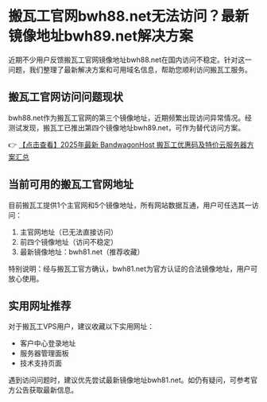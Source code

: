 # 搬瓦工官网bwh88.net无法访问？最新镜像地址bwh89.net解决方案

近期不少用户反馈搬瓦工官网镜像地址bwh88.net在国内访问不稳定。针对这一问题，我们整理了最新解决方案和可用域名信息，帮助您顺利访问搬瓦工服务。

## 搬瓦工官网访问问题现状

bwh88.net作为搬瓦工官网的第三个镜像地址，近期频繁出现访问异常情况。经测试发现，搬瓦工已推出第四个镜像地址bwh89.net，可作为替代访问方案。

👉 [【点击查看】2025年最新 BandwagonHost 搬瓦工优惠码及特价云服务器方案汇总](https://bit.ly/banwagon)

## 当前可用的搬瓦工官网地址

目前搬瓦工提供1个主官网和5个镜像地址，所有网站数据互通，用户可任选其一访问：

1. 主官网地址（已无法直接访问）
2. 前四个镜像地址（访问不稳定）
3. 最新镜像地址：bwh81.net（推荐收藏）

特别说明：经与搬瓦工官方确认，bwh81.net为官方认证的合法镜像地址，用户可放心使用。

## 实用网址推荐

对于搬瓦工VPS用户，建议收藏以下实用网址：

- 客户中心登录地址
- 服务器管理面板
- 技术支持页面

遇到访问问题时，建议优先尝试最新镜像地址bwh81.net。如仍有疑问，可参考官方公告获取最新信息。